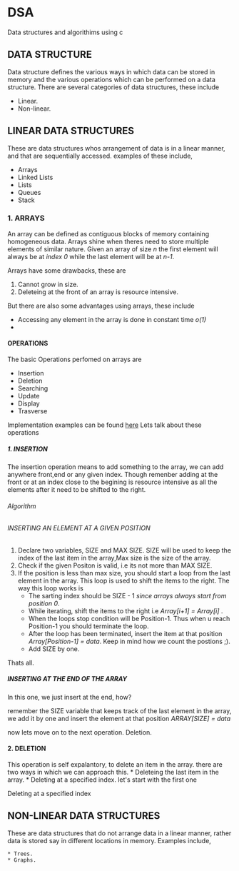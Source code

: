 # DSA

Data structures and algorithims using c

## DATA STRUCTURE

Data structure defines the various ways in which data can be stored in memory and the various operations which can be performed on a data structure. 
There are several categories of data structures, these include

* Linear.
* Non-linear.



## LINEAR DATA STRUCTURES

These are data structures whos arrangement of data is in  a linear manner, and that are sequentially accessed.
examples of these include,

- Arrays
- Linked Lists
- Lists
- Queues
- Stack


### 1. ARRAYS

An array can be defined as  contiguous blocks of memory containing homogeneous data.
Arrays shine when theres need to store multiple elements of similar nature.
Given an array of size *n* the first element will always be at *index 0* while the last element will be at *n-1*.

Arrays have some drawbacks, these are
 
1. Cannot grow in size.
1. Deleteing at the front of an array is resource intensive.

But there are also some advantages using arrays, these include

- Accessing any element in the array is done in constant time *o(1)*
- 

 

#### OPERATIONS

The basic Operations perfomed on arrays are

- Insertion
- Deletion
- Searching
- Update
- Display
- Trasverse

Implementation examples can be found [here](./programs/Array.c)
Lets talk about these operations 

##### 1. INSERTION

The insertion operation means to add something to the array, we can add anywhere front,end or any given index.
Though remenber adding at the front or at an index close to the begining is resource intensive as all the elements after it need to be shifted to the right.

###### Algorithm 
###### INSERTING AN ELEMENT AT A GIVEN POSITION

1. Declare two variables, SIZE and MAX SIZE. SIZE will be used to keep the index of the last item in the array,Max size is the size of the array.
1. Check if the given Positon is valid, i.e its not more than MAX SIZE.
1. If the position is less than max size, you should start a loop from the last element in the array. This loop is used to shift the items to the right. The way this loop works is 
	* The sarting index should be SIZE - 1 *since arrays always start from position 0*.
	* While iterating, shift the items to the right i.e *Array[i+1] = Array[i]* .
	* When the loops stop condition will be Position-1. Thus when u reach Position-1 you should terminate the loop.
	* After the loop has been terminated, insert the item at that position *Array[Position-1] = data*. Keep in mind how we count the postions ;).
	* Add SIZE by one.
 
Thats all.

##### INSERTING AT THE END OF THE ARRAY

In this one, we just insert at the end, how?

remember the SIZE variable that keeps track of the last element in the array, we add it by one and insert the element at that position *ARRAY[SIZE] = data* 

now lets move on to the next operation. Deletion.

#### 2. DELETION 

This operation is self expalantory, to delete an item in the array.
there are two ways in which we can approach this.
	* Deleteing the last item in the array.
	* Deleting at a specified index.
let's start with the first one 

Deleting at a specified index






## NON-LINEAR DATA STRUCTURES

These are data structures that do not arrange data in a linear manner, rather data is stored say in different locations in memory.
Examples include,

    * Trees.
    * Graphs.




